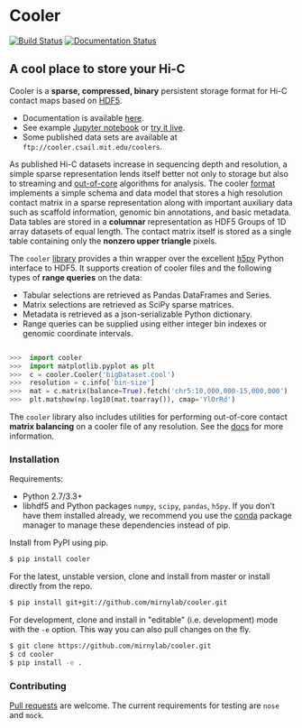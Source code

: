 # Cooler

[![Build Status](https://travis-ci.org/mirnylab/cooler.svg?branch=master)](https://travis-ci.org/mirnylab/cooler)
[![Documentation Status](https://readthedocs.org/projects/cooler/badge/?version=latest)](http://cooler.readthedocs.org/en/latest/)

## A cool place to store your Hi-C

Cooler is a **sparse, compressed, binary** persistent storage format for Hi-C contact maps based on [HDF5](https://en.wikipedia.org/wiki/Hierarchical_Data_Format).

- Documentation is available [here](http://cooler.readthedocs.org/en/latest/).
- See example [Jupyter notebook](https://github.com/mirnylab/cooler-binder/blob/master/cooler_quickstart.ipynb) or [try it live](http://mybinder.org/repo/mirnylab/cooler-binder).
- Some published data sets are available at `ftp://cooler.csail.mit.edu/coolers`.

As published Hi-C datasets increase in sequencing depth and resolution, a simple sparse representation lends itself better not only to storage but also to streaming and [out-of-core](https://en.wikipedia.org/wiki/Out-of-core_algorithm) algorithms for analysis. The cooler [format](http://cooler.readthedocs.io/en/latest/intro.html#data-model) implements a simple schema and data model that stores a high resolution contact matrix in a sparse representation along with important auxiliary data such as scaffold information, genomic bin annotations, and basic metadata. Data tables are stored in a **columnar** representation as HDF5 Groups of 1D array datasets of equal length. The contact matrix itself is stored as a single table containing only the **nonzero upper triangle** pixels.

The `cooler` [library](https://github.com/mirnylab/cooler) provides a thin wrapper over the excellent [h5py](http://docs.h5py.org/en/latest/) Python interface to HDF5. It supports creation of cooler files and the following types of **range queries** on the data:

- Tabular selections are retrieved as Pandas DataFrames and Series.
- Matrix  selections are retrieved as SciPy sparse matrices.
- Metadata is retrieved as a json-serializable Python dictionary.
- Range queries can be supplied using either integer bin indexes or genomic coordinate intervals.


```python

>>>  import cooler
>>>  import matplotlib.pyplot as plt
>>>  c = cooler.Cooler('bigDataset.cool')
>>>  resolution = c.info['bin-size']
>>>  mat = c.matrix(balance=True).fetch('chr5:10,000,000-15,000,000')
>>>  plt.matshow(np.log10(mat.toarray()), cmap='YlOrRd')
```

The `cooler` library also includes utilities for performing out-of-core contact **matrix balancing** on a cooler file of any resolution. See the [docs](http://cooler.readthedocs.org/en/latest/) for more information.


### Installation

Requirements:

- Python 2.7/3.3+
- libhdf5 and Python packages `numpy`, `scipy`, `pandas`, `h5py`. If you don't have them installed already, we recommend you use the [conda](http://conda.pydata.org/miniconda.html) package manager to manage these dependencies instead of pip.

Install from PyPI using pip.
```sh
$ pip install cooler
```

For the latest, unstable version, clone and install from master or install directly from the repo.
```sh
$ pip install git+git://github.com/mirnylab/cooler.git
```

For development, clone and install in "editable" (i.e. development) mode with the `-e` option. This way you can also pull changes on the fly.
```sh
$ git clone https://github.com/mirnylab/cooler.git
$ cd cooler
$ pip install -e .
```

### Contributing

[Pull requests](https://akrabat.com/the-beginners-guide-to-contributing-to-a-github-project/) are welcome. The current requirements for testing are `nose` and `mock`.
